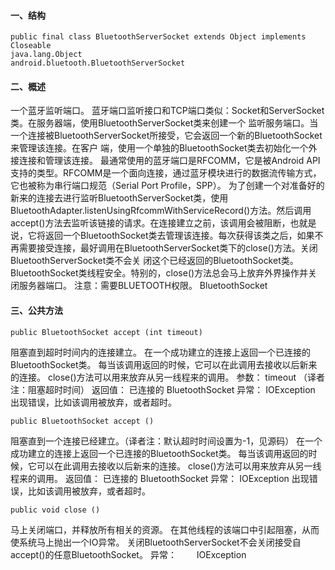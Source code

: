 #### 一、结构
```  
public final class BluetoothServerSocket extends Object implements Closeable
java.lang.Object
android.bluetooth.BluetoothServerSocket
```
#### 二、概述
一个蓝牙监听端口。
蓝牙端口监听接口和TCP端口类似：Socket和ServerSocket类。在服务器端，使用BluetoothServerSocket类来创建一个 监听服务端口。当一个连接被BluetoothServerSocket所接受，它会返回一个新的BluetoothSocket来管理该连接。在客户 端，使用一个单独的BluetoothSocket类去初始化一个外接连接和管理该连接。
最通常使用的蓝牙端口是RFCOMM，它是被Android API支持的类型。RFCOMM是一个面向连接，通过蓝牙模块进行的数据流传输方式，它也被称为串行端口规范（Serial Port Profile，SPP）。
为了创建一个对准备好的新来的连接去进行监听BluetoothServerSocket类，使用BluetoothAdapter.listenUsingRfcommWithServiceRecord()方法。然后调用accept()方法去监听该链接的请求。在连接建立之前，该调用会被阻断，也就是说，它将返回一个BluetoothSocket类去管理该连接。每次获得该类之后，如果不再需要接受连接，最好调用在BluetoothServerSocket类下的close()方法。关闭BluetoothServerSocket类不会关 闭这个已经返回的BluetoothSocket类。
BluetoothSocket类线程安全。特别的，close()方法总会马上放弃外界操作并关闭服务器端口。
注意：需要BLUETOOTH权限。
BluetoothSocket
#### 三、公共方法
```  
public BluetoothSocket accept (int timeout) 
```
阻塞直到超时时间内的连接建立。
在一个成功建立的连接上返回一个已连接的BluetoothSocket类。
每当该调用返回的时候，它可以在此调用去接收以后新来的连接。
close()方法可以用来放弃从另一线程来的调用。
参数：
timeout （译者注：阻塞超时时间）
返回值：
已连接的 BluetoothSocket
异常：
IOException 出现错误，比如该调用被放弃，或者超时。
```  
public BluetoothSocket accept () 
```
阻塞直到一个连接已经建立。（译者注：默认超时时间设置为-1，见源码）
在一个成功建立的连接上返回一个已连接的BluetoothSocket类。
每当该调用返回的时候，它可以在此调用去接收以后新来的连接。
close()方法可以用来放弃从另一线程来的调用。
返回值：
已连接的 BluetoothSocket
异常：
IOException 出现错误，比如该调用被放弃，或者超时。
```  
public void close () 
```
马上关闭端口，并释放所有相关的资源。
在其他线程的该端口中引起阻塞，从而使系统马上抛出一个IO异常。
关闭BluetoothServerSocket不会关闭接受自accept()的任意BluetoothSocket。
异常：
　　IOException